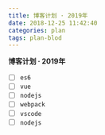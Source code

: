 ```yaml
---
title: 博客计划 · 2019年
date: 2018-12-25 11:42:40
categories: plan
tags: plan-blod
---
```


**博客计划 · 2019年**

<!-- more -->
- [ ] `es6`
- [ ] `vue`
- [ ] `nodejs`
- [ ] `webpack`
- [ ] `vscode`
- [ ] `nodejs`
